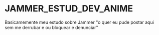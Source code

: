 # JAMMER_ESTUD_DEV_ANIME
Basicamemente meu estudo sobre Jammer "o quer eu pude postar aqui sem me derrubar e ou bloquear e denunciar"
